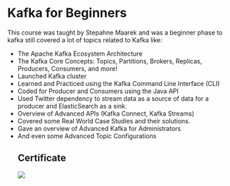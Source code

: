 # Kafka for Beginners

This course was taught by Stepahne Maarek and was a beginner phase to kafka still covered a lot of topics related to Kafka like:
<ul>
<li>The Apache Kafka Ecosystem Architecture
<li>The Kafka Core Concepts: Topics, Partitions, Brokers, Replicas, Producers, Consumers, and more!
<li>Launched Kafka cluster
<li>Learned and Practiced using the Kafka Command Line Interface (CLI)
<li>Coded for Producer and Consumers using the Java API 
<li>Used Twitter dependency to stream data as a source of data for a producer and ElasticSearch as a sink.
<li>Overview of Advanced APIs (Kafka Connect, Kafka Streams)
<li>Covered some Real World Case Studies and their solutions.
<li>Gave an overview of Advanced Kafka for Administrators
<li>And even some Advanced Topic Configurations
  
## Certificate

<img src="https://udemy-certificate.s3.amazonaws.com/image/UC-W4HALE97.jpg">
